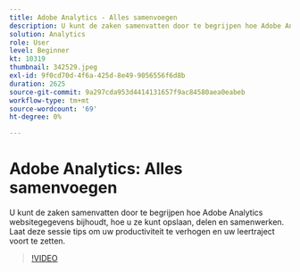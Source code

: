```yaml
---
title: Adobe Analytics - Alles samenvoegen
description: U kunt de zaken samenvatten door te begrijpen hoe Adobe Analytics websitegegevens bijhoudt, hoe u ze kunt opslaan, delen en samenwerken. Laat deze sessie tips om uw productiviteit te verhogen.
solution: Analytics
role: User
level: Beginner
kt: 10319
thumbnail: 342529.jpeg
exl-id: 9f0cd70d-4f6a-425d-8e49-9056556f6d8b
duration: 2625
source-git-commit: 9a297cda953d4414131657f9ac84580aea0eabeb
workflow-type: tm+mt
source-wordcount: '69'
ht-degree: 0%

---
```


# Adobe Analytics: Alles samenvoegen

U kunt de zaken samenvatten door te begrijpen hoe Adobe Analytics websitegegevens bijhoudt, hoe u ze kunt opslaan, delen en samenwerken. Laat deze sessie tips om uw productiviteit te verhogen en uw leertraject voort te zetten.

>[!VIDEO](https://video.tv.adobe.com/v/342529/?quality=12&learn=on)

